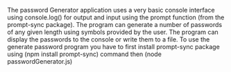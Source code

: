 The password Generator application uses a very basic console interface using console.log() for output and input using the prompt function (from the prompt-sync package).
The program can generate a number of passwords of any given length using symbols provided by the user. 
The program can display the passwords to the console or write them to a file.
To use the generate password program you have to first install prompt-sync package using (npm install prompt-sync) command
then (node passwordGenerator.js)
